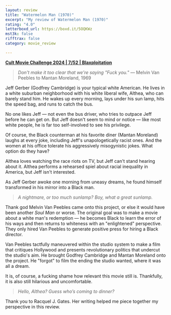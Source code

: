 ```yaml
---
layout: review
title: "Watermelon Man (1970)"
excerpt: "My review of Watermelon Man (1970)"
rating: "4.0"
letterboxd_url: https://boxd.it/5OQKWz
mst3k: false
rifftrax: false
category: movie_review

---
```


<b><a href="https://boxd.it/rIGbC/detail">Cult Movie Challenge 2024 | 7/52 | Blaxploitation</a></b>

<blockquote><i>Don't make it too clear that we're saying "Fuck you."</i> — Melvin Van Peebles to Mantan Moreland, 1969</blockquote>

Jeff Gerber (Godfrey Cambridge) is your typical white American. He lives in a white suburban neighborhood with his white liberal wife, Althea, who can barely stand him. He wakes up every morning, lays under his sun lamp, hits the speed bag, and runs to catch the bus.

No one likes Jeff — not even the bus driver, who tries to outpace Jeff before he can get on. But Jeff doesn't seem to mind or notice — like most white people, he is far too self-involved to see his privilege.

Of course, the Black counterman at his favorite diner (Mantan Moreland) laughs at every joke, including Jeff's unapologetically racist ones. And the women at his office tolerate his aggressively misogynistic jokes. What option do they have?

Althea loves watching the race riots on TV, but Jeff can't stand hearing about it. Althea performs a rehearsed spiel about racial inequality in America, but Jeff isn't interested.

As Jeff Gerber awoke one morning from uneasy dreams, he found himself transformed in his mirror into a Black man.

<blockquote><i>A nightmare, or too much sunlamp? Boy, what a great sunlamp.</i></blockquote>

Thank god Melvin Van Peebles came onto this project, or else it would have been another <i>Soul Man</i> or worse. The original goal was to make a movie about a white man's redemption — he becomes Black to learn the error of his ways and then returns to whiteness with an "enlightened" perspective. They only hired Van Peebles to generate positive press for hiring a Black director.

Van Peebles tactfully maneuvered within the studio system to make a film that critiques Hollywood and presents revolutionary politics that undercut the studio's aim. He brought Godfrey Cambridge and Mantan Moreland onto the project. He "forgot" to film the ending the studio wanted, where it was all a dream.

It is, of course, a fucking shame how relevant this movie still is. Thankfully, it is also still hilarious and uncomfortable.

<blockquote><i>Hello, Althea? Guess who’s coming to dinner?</i></blockquote>

Thank you to Racquel J. Gates. Her writing helped me piece together my perspective in this review.